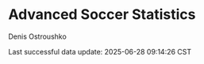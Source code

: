 # Advanced Soccer Statistics
Denis Ostroushko

<!-- gfm -->

Last successful data update: 2025-06-28 09:14:26 CST
